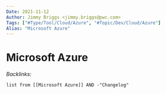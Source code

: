 ```yaml
---
Date: 2021-11-12
Author: Jimmy Briggs <jimmy.briggs@pwc.com>
Tags: ["#Type/Tool/Cloud/Azure", "#Topic/Dev/Cloud/Azure"]
Alias: "Microsoft Azure"
---
```


# Microsoft Azure

*Backlinks:*

```dataview
list from [[Microsoft Azure]] AND -"Changelog"
```